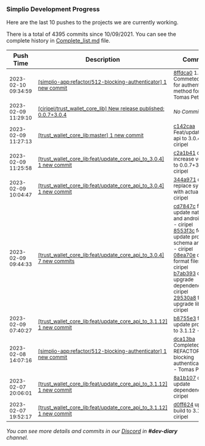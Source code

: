 
### Simplio Development Progress

Here are the last 10 pushes to the projects we are currently working.

There is a total of 4395 commits since 10/09/2021. You can see the complete history in
 [Complete_list.md](Complete_list.md) file.

| Push Time | Description | Commits |
| --- | --- | --- |
| <sub>2023-02-10 09:34:59</sub> | <sub>[[simplio-app:refactor/512\-blocking\-authenticator] 1 new commit](https://github.com/SimplioOfficial/simplio-app/commit/8ffdca0ee5fd93d4d1a092761b7097e0022180e7)</sub> | <sub>[8ffdca0](https://github.com/SimplioOfficial/simplio-app/commit/8ffdca0ee5fd93d4d1a092761b7097e0022180e7) 1. Commeted code for authenticate method for Re... - Tomas Petrik</sub> |
| <sub>2023-02-09 11:29:10</sub> | <sub>[[ciripel/trust_wallet_core_lib] New release published: 0\.0\.7\+3\.0\.4](https://github.com/ciripel/trust_wallet_core_lib/releases/tag/0.0.7%2B3.0.4)</sub> | <sub>_No Commits_</sub> |
| <sub>2023-02-09 11:27:13</sub> | <sub>[[trust_wallet_core_lib:master] 1 new commit](https://github.com/ciripel/trust_wallet_core_lib/commit/c142caa4e996f97b68f21b79b43513329da7e202)</sub> | <sub>[c142caa](https://github.com/ciripel/trust_wallet_core_lib/commit/c142caa4e996f97b68f21b79b43513329da7e202) Feat/update core api to 3.0.4 (#4) - ciripel</sub> |
| <sub>2023-02-09 11:25:58</sub> | <sub>[[trust_wallet_core_lib:feat/update\_core\_api\_to\_3\.0\.4] 1 new commit](https://github.com/ciripel/trust_wallet_core_lib/commit/c2a1b41032c9a236d51552595c65369268f38da2)</sub> | <sub>[c2a1b41](https://github.com/ciripel/trust_wallet_core_lib/commit/c2a1b41032c9a236d51552595c65369268f38da2) chore: increase version to 0.0.7+3.0.4 - ciripel</sub> |
| <sub>2023-02-09 10:04:47</sub> | <sub>[[trust_wallet_core_lib:feat/update\_core\_api\_to\_3\.0\.4] 1 new commit](https://github.com/ciripel/trust_wallet_core_lib/commit/344a971b063e1a807e8a7b4a0f12106de309f7d4)</sub> | <sub>[344a971](https://github.com/ciripel/trust_wallet_core_lib/commit/344a971b063e1a807e8a7b4a0f12106de309f7d4) chore: replace symlinks with actual files - ciripel</sub> |
| <sub>2023-02-09 09:44:33</sub> | <sub>[[trust_wallet_core_lib:feat/update\_core\_api\_to\_3\.0\.4] 7 new commits](https://github.com/ciripel/trust_wallet_core_lib/compare/15cf44310f72...0bd0a9a361f6)</sub> | <sub>[cd7847c](https://github.com/ciripel/trust_wallet_core_lib/commit/cd7847c661a5f501d3cc22a738b45cec38a3687e) feat: update native ios and android builds - ciripel<br>[8553f3c](https://github.com/ciripel/trust_wallet_core_lib/commit/8553f3cc206f05edfaf57c475550e80bcc4d081d) feat: update proto schema and script - ciripel<br>[08ea70e](https://github.com/ciripel/trust_wallet_core_lib/commit/08ea70ea556c22488304cf76d7894f9240188770) chore: format files - ciripel<br>[b7ab393](https://github.com/ciripel/trust_wallet_core_lib/commit/b7ab393fc18a8fd4230404501cb6923e0ce166cb) chore: upgrade dependencies - ciripel<br>[29530a8](https://github.com/ciripel/trust_wallet_core_lib/commit/29530a8bd4feed8e03bd60b6fae018151d688a3b) feat: upgrade lib impl - ciripel</sub> |
| <sub>2023-02-09 07:40:27</sub> | <sub>[[trust_wallet_core_lib:feat/update\_core\_api\_to\_3\.1\.12] 1 new commit](https://github.com/ciripel/trust_wallet_core_lib/commit/b8755e387b54587669653a99629239fc0a03f9fc)</sub> | <sub>[b8755e3](https://github.com/ciripel/trust_wallet_core_lib/commit/b8755e387b54587669653a99629239fc0a03f9fc) feat: update proto files to 3.1.12 - ciripel</sub> |
| <sub>2023-02-08 14:07:16</sub> | <sub>[[simplio-app:refactor/512\-blocking\-authenticator] 1 new commit](https://github.com/SimplioOfficial/simplio-app/commit/dca13baa2cf003d4454512a34d779145d4764d6e)</sub> | <sub>[dca13ba](https://github.com/SimplioOfficial/simplio-app/commit/dca13baa2cf003d4454512a34d779145d4764d6e) Completed REFACTOR - blocking authenticator#512 - Tomas Petrik</sub> |
| <sub>2023-02-07 20:06:01</sub> | <sub>[[trust_wallet_core_lib:feat/update\_core\_api\_to\_3\.1\.12] 1 new commit](https://github.com/ciripel/trust_wallet_core_lib/commit/8a1b10715ddb9d442bbbfe398f463335c3961288)</sub> | <sub>[8a1b107](https://github.com/ciripel/trust_wallet_core_lib/commit/8a1b10715ddb9d442bbbfe398f463335c3961288) chore: update dependencies - ciripel</sub> |
| <sub>2023-02-07 19:52:17</sub> | <sub>[[trust_wallet_core_lib:feat/update\_core\_api\_to\_3\.1\.12] 1 new commit](https://github.com/ciripel/trust_wallet_core_lib/commit/d0ff624aaee36b6fe9dbfdaf6acc67edb3666d4d)</sub> | <sub>[d0ff624](https://github.com/ciripel/trust_wallet_core_lib/commit/d0ff624aaee36b6fe9dbfdaf6acc67edb3666d4d) update build to 3.1.2 - ciripel</sub> |

_You can see more details and commits in our [Discord](https://discord.gg/aKhjuwZmdP) in **#dev-diary** channel._
